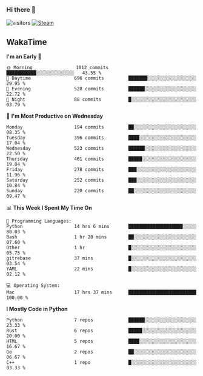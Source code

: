 ### Hi there 👋

![visitors](https://visitor-badge.glitch.me/badge?page_id=zhourunlai)
[![Steam](https://img.shields.io/badge/dynamic/json?url=https%3A%2F%2Fapi.swo.moe%2Fstats%2Fsteamgames%2F76561198285156854&query=count&color=0b1a37&label=Steam&labelColor=134375&logo=steam&suffix=+games&cacheSeconds=3600)](http://steamcommunity.com/profiles/76561198285156854)

## WakaTime
<!--START_SECTION:waka-->
**I'm an Early 🐤** 

```text
🌞 Morning                1012 commits        ███████████░░░░░░░░░░░░░░   43.55 % 
🌆 Daytime                696 commits         ███████░░░░░░░░░░░░░░░░░░   29.95 % 
🌃 Evening                528 commits         ██████░░░░░░░░░░░░░░░░░░░   22.72 % 
🌙 Night                  88 commits          █░░░░░░░░░░░░░░░░░░░░░░░░   03.79 % 
```
📅 **I'm Most Productive on Wednesday** 

```text
Monday                   194 commits         ██░░░░░░░░░░░░░░░░░░░░░░░   08.35 % 
Tuesday                  396 commits         ████░░░░░░░░░░░░░░░░░░░░░   17.04 % 
Wednesday                523 commits         ██████░░░░░░░░░░░░░░░░░░░   22.50 % 
Thursday                 461 commits         █████░░░░░░░░░░░░░░░░░░░░   19.84 % 
Friday                   278 commits         ███░░░░░░░░░░░░░░░░░░░░░░   11.96 % 
Saturday                 252 commits         ███░░░░░░░░░░░░░░░░░░░░░░   10.84 % 
Sunday                   220 commits         ██░░░░░░░░░░░░░░░░░░░░░░░   09.47 % 
```


📊 **This Week I Spent My Time On** 

```text
💬 Programming Languages: 
Python                   14 hrs 6 mins       ████████████████████░░░░░   80.03 % 
Bash                     1 hr 20 mins        ██░░░░░░░░░░░░░░░░░░░░░░░   07.60 % 
Other                    1 hr                █░░░░░░░░░░░░░░░░░░░░░░░░   05.75 % 
gitrebase                37 mins             █░░░░░░░░░░░░░░░░░░░░░░░░   03.54 % 
YAML                     22 mins             █░░░░░░░░░░░░░░░░░░░░░░░░   02.12 % 

💻 Operating System: 
Mac                      17 hrs 37 mins      █████████████████████████   100.00 % 
```

**I Mostly Code in Python** 

```text
Python                   7 repos             ██████░░░░░░░░░░░░░░░░░░░   23.33 % 
Rust                     6 repos             █████░░░░░░░░░░░░░░░░░░░░   20.00 % 
HTML                     5 repos             ████░░░░░░░░░░░░░░░░░░░░░   16.67 % 
Go                       2 repos             ██░░░░░░░░░░░░░░░░░░░░░░░   06.67 % 
C++                      1 repo              █░░░░░░░░░░░░░░░░░░░░░░░░   03.33 % 
```




<!--END_SECTION:waka-->

